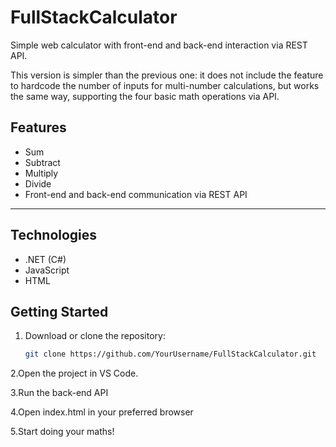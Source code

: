 # FullStackCalculator

Simple web calculator with front-end and back-end interaction via REST API.

This version is simpler than the previous one: it does not include the feature to hardcode the number of inputs for multi-number calculations, but works the same way, supporting the four basic math operations via API.

## Features

- Sum  
- Subtract  
- Multiply  
- Divide  
- Front-end and back-end communication via REST API

---

## Technologies
- .NET (C#)
- JavaScript
- HTML

## Getting Started

1. Download or clone the repository:  
   ```bash
   git clone https://github.com/YourUsername/FullStackCalculator.git
   
2.Open the project in VS Code.

3.Run the back-end API

4.Open index.html in your preferred browser

5.Start doing your maths!
